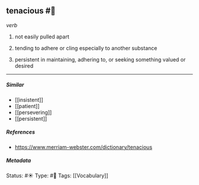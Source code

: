 ## tenacious #🧠 

_verb_

1. not easily pulled apart

2. tending to adhere or cling especially to another substance

3. persistent in maintaining, adhering to, or seeking something valued or desired

___

##### Similar
-   [[insistent]]
-   [[patient]]
-   [[persevering]]
-   [[persistent]]

##### References 
- https://www.merriam-webster.com/dictionary/tenacious

##### Metadata
Status: #☀️ 
Type: #🔵 
Tags: [[Vocabulary]]